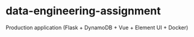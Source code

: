 # data-engineering-assignment
Production application (Flask + DynamoDB + Vue + Element UI + Docker)
